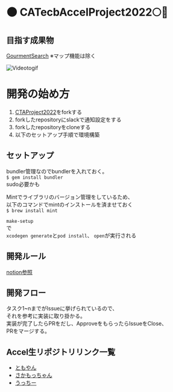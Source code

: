 # 🌑 CATecbAccelProject2022🌕🐇
## 目指す成果物
[GourmentSearch](https://github.com/sosuiiii/GourmentSearch)
※マップ機能は除く  

![Videotogif](https://user-images.githubusercontent.com/41160560/111022384-ca692480-8415-11eb-82ab-6dc65c13a768.gif)

# 開発の始め方
1. [CTAProject2022](https://github.com/sosuiiii/CTAProject2022)をforkする
2. forkしたrepositoryにslackで通知設定をする
3. forkしたrepositoryをcloneする
4. 以下のセットアップ手順で環境構築

## セットアップ
bundler管理なのでbundlerを入れておく。  
`$ gem install bundler`  
sudo必要かも  

Mintでライブラリのバージョン管理をしているため、  
以下のコマンドでmintのインストールを済ませておく  
`$ brew install mint`  

`make-setup`  
で  
`xcodegen generate`と`pod install`、 `open`が実行される  
## 開発ルール
[notion参照](https://www.notion.so/Accel-ecec9a6125734c7aa2705515df463474)
## 開発フロー
タスク1~nまでがIssueに挙げられているので、  
それを参考に実装に取り掛かる。  
実装が完了したらPRをだし、ApproveをもらったらIssueをClose、  
PRをマージする。  

## Accel生リポジトリリンク一覧
- [ともやん](https://github.com/Tomoya113/CTAProject2022)
- [さかもっちゃん](https://github.com/developer-9/CTAProject2022)
- [うっちー](https://github.com/Mayachiu/CTAProject2022)

